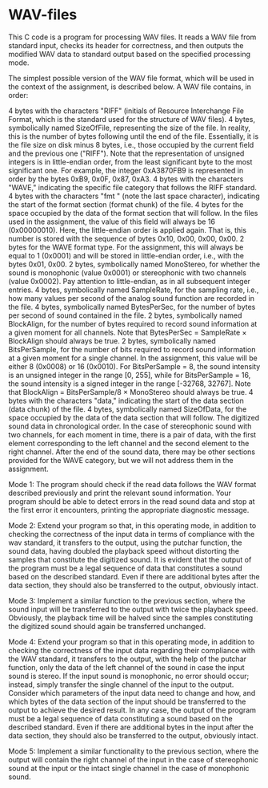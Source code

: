 # WAV-files
This C code is a program for processing WAV files. It reads a WAV file from standard input, checks its header for correctness, and then outputs the modified WAV data to standard output based on the specified processing mode.

The simplest possible version of the WAV file format, which will be used in the context of the assignment, is described below. A WAV file contains, in order:

4 bytes with the characters "RIFF" (initials of Resource Interchange File Format, which is the standard used for the structure of WAV files).
4 bytes, symbolically named SizeOfFile, representing the size of the file. In reality, this is the number of bytes following until the end of the file. Essentially, it is the file size on disk minus 8 bytes, i.e., those occupied by the current field and the previous one ("RIFF"). Note that the representation of unsigned integers is in little-endian order, from the least significant byte to the most significant one. For example, the integer 0xA3870FB9 is represented in order by the bytes 0xB9, 0x0F, 0x87, 0xA3.
4 bytes with the characters "WAVE," indicating the specific file category that follows the RIFF standard.
4 bytes with the characters "fmt " (note the last space character), indicating the start of the format section (format chunk) of the file.
4 bytes for the space occupied by the data of the format section that will follow. In the files used in the assignment, the value of this field will always be 16 (0x00000010). Here, the little-endian order is applied again. That is, this number is stored with the sequence of bytes 0x10, 0x00, 0x00, 0x00.
2 bytes for the WAVE format type. For the assignment, this will always be equal to 1 (0x0001) and will be stored in little-endian order, i.e., with the bytes 0x01, 0x00.
2 bytes, symbolically named MonoStereo, for whether the sound is monophonic (value 0x0001) or stereophonic with two channels (value 0x0002). Pay attention to little-endian, as in all subsequent integer entries.
4 bytes, symbolically named SampleRate, for the sampling rate, i.e., how many values per second of the analog sound function are recorded in the file.
4 bytes, symbolically named BytesPerSec, for the number of bytes per second of sound contained in the file.
2 bytes, symbolically named BlockAlign, for the number of bytes required to record sound information at a given moment for all channels. Note that BytesPerSec = SampleRate × BlockAlign should always be true.
2 bytes, symbolically named BitsPerSample, for the number of bits required to record sound information at a given moment for a single channel. In the assignment, this value will be either 8 (0x0008) or 16 (0x0010). For BitsPerSample = 8, the sound intensity is an unsigned integer in the range [0, 255], while for BitsPerSample = 16, the sound intensity is a signed integer in the range [-32768, 32767]. Note that BlockAlign = BitsPerSample/8 × MonoStereo should always be true.
4 bytes with the characters "data," indicating the start of the data section (data chunk) of the file.
4 bytes, symbolically named SizeOfData, for the space occupied by the data of the data section that will follow.
The digitized sound data in chronological order. In the case of stereophonic sound with two channels, for each moment in time, there is a pair of data, with the first element corresponding to the left channel and the second element to the right channel.
After the end of the sound data, there may be other sections provided for the WAVE category, but we will not address them in the assignment.

Mode 1: The program should check if the read data follows the WAV format described previously and print the relevant sound information. Your program should be able to detect errors in the read sound data and stop at the first error it encounters, printing the appropriate diagnostic message.

Mode 2: Extend your program so that, in this operating mode, in addition to checking the correctness of the input data in terms of compliance with the wav standard, it transfers to the output, using the putchar function, the sound data, having doubled the playback speed without distorting the samples that constitute the digitized sound. It is evident that the output of the program must be a legal sequence of data that constitutes a sound based on the described standard. Even if there are additional bytes after the data section, they should also be transferred to the output, obviously intact.

Mode 3: Implement a similar function to the previous section, where the sound input will be transferred to the output with twice the playback speed. Obviously, the playback time will be halved since the samples constituting the digitized sound should again be transferred unchanged.

Mode 4: Extend your program so that in this operating mode, in addition to checking the correctness of the input data regarding their compliance with the WAV standard, it transfers to the output, with the help of the putchar function, only the data of the left channel of the sound in case the input sound is stereo. If the input sound is monophonic, no error should occur; instead, simply transfer the single channel of the input to the output. Consider which parameters of the input data need to change and how, and which bytes of the data section of the input should be transferred to the output to achieve the desired result. In any case, the output of the program must be a legal sequence of data constituting a sound based on the described standard. Even if there are additional bytes in the input after the data section, they should also be transferred to the output, obviously intact.

Mode 5: Implement a similar functionality to the previous section, where the output will contain the right channel of the input in the case of stereophonic sound at the input or the intact single channel in the case of monophonic sound.

